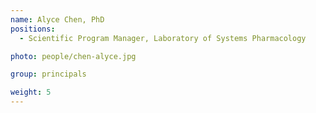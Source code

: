 ```yaml
---
name: Alyce Chen, PhD
positions:
  - Scientific Program Manager, Laboratory of Systems Pharmacology

photo: people/chen-alyce.jpg

group: principals

weight: 5
---
```

